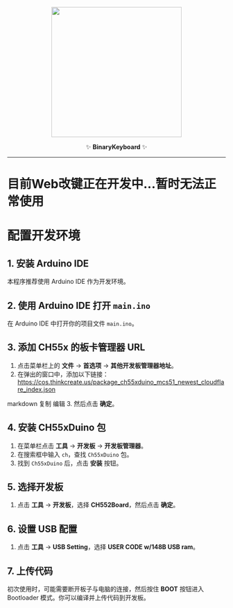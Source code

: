 <p align="center">
  <img src="https://github.com/user-attachments/assets/1fc84ca3-9192-4450-850b-dca9ef54fc58" width="300">
  
</p>

<p align="center">
  ✨ <b>BinaryKeyboard</b> ✨
</p>

<hr>

# 目前Web改键正在开发中...暂时无法正常使用

# 配置开发环境

## 1. 安装 Arduino IDE
本程序推荐使用 Arduino IDE 作为开发环境。

## 2. 使用 Arduino IDE 打开 `main.ino`
在 Arduino IDE 中打开你的项目文件 `main.ino`。

## 3. 添加 CH55x 的板卡管理器 URL

1. 点击菜单栏上的 **文件** -> **首选项** -> **其他开发板管理器地址**。
2. 在弹出的窗口中，添加以下链接：
https://cos.thinkcreate.us/package_ch55xduino_mcs51_newest_cloudflare_index.json

markdown
复制
编辑
3. 然后点击 **确定**。

## 4. 安装 CH55xDuino 包

1. 在菜单栏点击 **工具** -> **开发板** -> **开发板管理器**。
2. 在搜索框中输入 `ch`，查找 `Ch55xDuino` 包。
3. 找到 `Ch55xDuino` 后，点击 **安装** 按钮。

## 5. 选择开发板

1. 点击 **工具** -> **开发板**，选择 **CH552Board**，然后点击 **确定**。

## 6. 设置 USB 配置

1. 点击 **工具** -> **USB Setting**，选择 **USER CODE w/148B USB ram**。

## 7. 上传代码

初次使用时，可能需要断开板子与电脑的连接，然后按住 **BOOT** 按钮进入 Bootloader 模式。你可以编译并上传代码到开发板。
